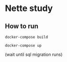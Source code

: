 # Nette study

## How to run
``` 
docker-compose build
```

```
docker-compose up
```
(wait until sql migration runs)

